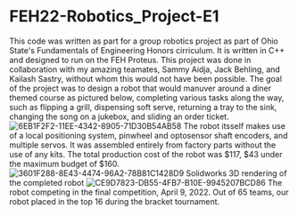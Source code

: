 # FEH22-Robotics_Project-E1
This code was written as part for a group robotics project as part of Ohio State's Fundamentals of Engineering Honors cirriculum. It is
written in C++ and designed to run on the FEH Proteus. 
This project was done in collaboration with my amazing teamates, Sammy Aidja, Jack Behling, and Kailash Sastry, without whom this would not have been possible.
The goal of the project was to design a robot that would manuver around a diner themed course as pictured below, completing various tasks along the way, such as flipping a grill, dispensing soft serve, returning a tray to the sink, changing the song on a jukebox, and sliding an order ticket. 
![6EB1F2F2-11EE-4342-8905-71D30B54AB58](https://user-images.githubusercontent.com/29485670/178901065-33191d7f-d95f-41a7-a1f7-b57696329f14.jpeg)
The robot itsself makes use of a local positioning system, pinwheel and optosensor shaft encoders, and multiple servos. It was assembled entirely from factory parts without the use of any kits. The total production cost of the robot was $117, $43 under the maximum budget of $160.
![3601F288-8E43-4474-96A2-78B81C1428D9](https://user-images.githubusercontent.com/29485670/178902388-f6cbb622-e829-4097-9a75-47c5a5ed69df.png)
Solidworks 3D rendering of the completed robot
![CE9D7823-DB55-4FB7-B10E-9945207BCD86](https://user-images.githubusercontent.com/29485670/178902428-b2cd2758-a3a7-41fa-b7d8-41d184378edf.jpeg)
The robot competing in the final competition, April 9, 2022.
Out of 65 teams, our robot placed in the top 16 during the bracket tournament. 

